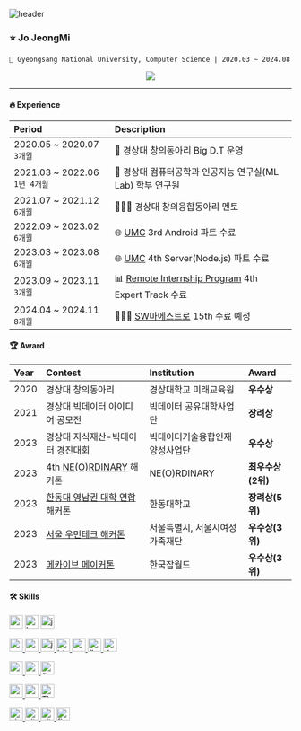 ![header](https://capsule-render.vercel.app/api?type=waving&color=16de46&height=180&section=header&text=🍀%20Android%20Developer&fontSize=40&fontColor=ffffff&animation=fadeIn&fontAlignY=36)

### ⭐ Jo JeongMi
```
🏫 Gyeongsang National University, Computer Science | 2020.03 ~ 2024.08
```

<!-- > [!note]
> - Android 개발 외에도 기획자, 디자이너, 백엔드 개발자 등 다양한 포지션을 직접 경험해보며 각 직군과 소통하는 역량을 길렀습니다.
> - 사용자 경험에 집중하여 설계 및 구현하는 데에 욕심이 많아 요구사항 파악, 일정 관리, 업무 분담 등의 역할을 자주 맡아왔습니다.
> - 부족한 부분은 실제로 부딪혀보며 능력을 기르려고 합니다. 리더십을 기르기 위해 동아리, 프로젝트 리더를 맡았고, 협업 능력을 기르기 위해 공모전, 해커톤 등 많은 프로젝트에 참여했습니다. -->

<div align=center>
 <a href="https://hits.seeyoufarm.com"><img src="https://hits.seeyoufarm.com/api/count/incr/badge.svg?url=https%3A%2F%2Fgithub.com%2Fjung0115&count_bg=%233DDC84&title_bg=%238DA497&icon=icloud.svg&icon_color=%23ECECEC&title=jmi&edge_flat=false"/></a>
 <!-- <a href="https://wakatime.com/@e4fae065-b841-4d46-aa62-c4596ce276b8"><img src="https://wakatime.com/badge/user/e4fae065-b841-4d46-aa62-c4596ce276b8.svg" alt="Total time coded since May 4 2023" /></a> -->
</div>

---

#### 🔥 Experience
| Period | Description |
| :------------ | :------------ |
| 2020.05 ~ 2020.07 `3개월` | 📝 경상대 창의동아리 Big D.T 운영 |
| 2021.03 ~ 2022.06 `1년 4개월` | 🥼 경상대 컴퓨터공학과 인공지능 연구실(ML Lab) 학부 연구원 |
| 2021.07 ~ 2021.12 `6개월` | 👩🏻‍🏫 경상대 창의융합동아리 멘토 |
| 2022.09 ~ 2023.02 `6개월` | 🌐 [UMC](https://www.instagram.com/uni_makeus_challenge/) 3rd Android 파트 수료 |
| 2023.03 ~ 2023.08 `6개월` | 🌐 [UMC](https://www.instagram.com/uni_makeus_challenge/) 4th Server(Node.js) 파트 수료 |
| 2023.09 ~ 2023.11 `3개월` | 📊 [Remote Internship Program](https://drive.google.com/file/d/1m_KkLkfCKVomXTnvAhFiHLKjgv6UhJdf/view?usp=sharing) 4th Expert Track 수료 |
| 2024.04 ~ 2024.11 `8개월` | 👩🏻‍💻 [SW마에스트로](https://www.swmaestro.org/sw/main/main.do) 15th 수료 예정 |

#### 🏆 Award
| Year | Contest | Institution | Award |
| :------------ | :------------ | :------------ | :------------ |
| 2020 | 경상대 창의동아리 | 경상대학교 미래교육원 | **우수상** |
| 2021 | 경상대 빅데이터 아이디어 공모전 | 빅데이터 공유대학사업단 | **장려상** |
| 2023 | 경상대 지식재산-빅데이터 경진대회 | 빅데이터기술융합인재양성사업단 | **우수상** |
| 2023 | 4th [NE(O)RDINARY](https://demoday.neordinary.co.kr/) 해커톤 | NE(O)RDINARY | **최우수상(2위)** |
| 2023 | [한동대 영남권 대학 연합 해커톤](https://github.com/DREAMLANDTHON) | 한동대학교 | **장려상(5위)** |
| 2023 | [서울 우먼테크 해커톤](http://www.sw-hackathon.com/) | 서울특별시, 서울시여성가족재단 | **우수상(3위)** |
| 2023 | [메카이브 메이커톤](https://www.koreajobworld.or.kr/boardView.do?bid=1&mid=42&idx=46484&rnum=271&pageNo=&pageType=&site=10&portalMenuNo=39&searchField=0&searchString=) | 한국잡월드 | **우수상(3위)** |

#### 🛠️ Skills
<div align="left">
 
<a href="https://developer.android.com" target="_blank" style="text-decoration: none;" rel="noreferrer"> <img src="http://img.shields.io/badge/-Android_Studio-3DDC84?style=for-the-badge&logo=Android%20Studio&logoColor=white" alt="android" height="24"/> </a> <!-- 안드로이드 -->
<a href="https://kotlinlang.org" target="_blank"  style="text-decoration: none;" rel="noreferrer"> <img src="http://img.shields.io/badge/-Kotlin-7f52ff?style=for-the-badge&logo=Kotlin&logoColor=white" alt="kotlin" height="24"/> </a> <!-- Kotlin -->
<a href="https://www.java.com" target="_blank" style="text-decoration: none;" rel="noreferrer"> <img src="https://img.shields.io/badge/java-007396?style=for-the-badge&logo=java&logoColor=white" alt="java" height="24"/> </a> <!-- Java -->

<a href="https://reactjs.org/" target="_blank" rel="noreferrer"> <img src="https://img.shields.io/badge/react-61DAFB?style=for-the-badge&logo=react&logoColor=black" alt="react" height="24"/> </a> <!--React -->
<a href="https://reactnative.dev/" target="_blank" rel="noreferrer"> <img src="https://img.shields.io/badge/react_native-282C34?style=for-the-badge&logo=react&logoColor=#61DAFB" alt="reactnative" height="24"/> </a> <!-- ReactNative -->
<a href="https://developer.mozilla.org/en-US/docs/Web/JavaScript" target="_blank" rel="noreferrer"> <img src="http://img.shields.io/badge/-Javascript-f7e018?style=for-the-badge&logo=javascript&logoColor=black" alt="javascript" height="24"/> </a> <!-- JavaScript -->
<a href="https://www.w3.org/html/" target="_blank" rel="noreferrer"> <img src="http://img.shields.io/badge/-HTML5-f06529?style=for-the-badge&logo=HTML5&logoColor=white" alt="html5" height="24"/> </a> <!-- HTML -->
<a href="https://www.w3schools.com/css/" target="_blank" rel="noreferrer"> <img src="http://img.shields.io/badge/-CSS3-1572b6?style=for-the-badge&logo=CSS3" alt="css3" height="24"/> </a> <!-- CSS -->
<a href="https://flutter.dev" target="_blank" rel="noreferrer"> <img src="https://img.shields.io/badge/flutter-02569B?style=for-the-badge&logo=flutter&logoColor=white" alt="flutter" height="24"/> </a> <!-- Flutter -->
<a href="https://dart.dev" target="_blank" rel="noreferrer"> <img src="https://img.shields.io/badge/dart-0175C2?style=for-the-badge&logo=dart&logoColor=white" alt="dart" height="24"/> </a> <!-- Dart -->

<a href="https://nodejs.org" target="_blank" rel="noreferrer"> <img src="http://img.shields.io/badge/-Node.js-333?style=for-the-badge&logo=Node.js" alt="nodejs" height="24"/> </a> <!-- Node.js -->
<a href="https://www.mysql.com/" target="_blank" rel="noreferrer"> <img src="https://img.shields.io/badge/MySQL-4479A1?style=for-the-badge&logo=MySQL&logoColor=white" alt="mysql" height="24"/> </a> <!-- MySQL -->
<a href="https://firebase.google.com/" target="_blank" rel="noreferrer"> <img src="http://img.shields.io/badge/-Firebase-2C384A?style=for-the-badge&logo=firebase" alt="firebase" height="24"/> </a> <!-- Firebase -->

<a href="https://www.python.org" target="_blank" rel="noreferrer"> <img src="http://img.shields.io/badge/-Python-3776ab?style=for-the-badge&logo=Python&logoColor=white" alt="python" height="24"/> </a> <!-- Python -->
<a href="https://www.cprogramming.com/" target="_blank" rel="noreferrer"> <img src="http://img.shields.io/badge/c-A8B9CC?style=for-the-badge&logo=c&logoColor=black" alt="c" height="24"/> </a> <!-- C언어 -->
<a href="https://threejs.org/" target="_blank" rel="noreferrer"> <img src="http://img.shields.io/badge/-Three.js-000000?style=for-the-badge&logo=threedotjs" alt="Three.js" height="24"/> </a> <!-- Three.js -->

<a href="https://code.visualstudio.com/" target="_blank" rel="noreferrer"> <img src="http://img.shields.io/badge/visual_studio_code-007ACC?style=for-the-badge&logo=visualstudiocode&logoColor=white" alt="visualstudiocode" height="24"/> </a> <!-- VS code -->
<a href="https://git-scm.com/" target="_blank" rel="noreferrer"> <img src="http://img.shields.io/badge/-Git-f05032?style=for-the-badge&logo=Git&logoColor=white" alt="git" height="24"/> </a> <!-- Git -->
<a href="https://github.com/" target="_blank" rel="noreferrer"> <img src="http://img.shields.io/badge/-Github-181717?style=for-the-badge&logo=Github&logoColor=white" alt="github" height="24"/> </a> <!-- Github -->
<a href="https://www.figma.com/" target="_blank" rel="noreferrer"> <img src="http://img.shields.io/badge/figma-F24E1E?style=for-the-badge&logo=figma&logoColor=white" alt="figma" height="24"/> </a> <!-- Figma -->

</div>

<!-- ---
<div align=center>
 <a href="https://github.com/jung0115/jung0115/blob/main/project/README.md">
  <img height="44px" src="https://github.com/user-attachments/assets/efd94023-a734-48c6-8811-ed7278869d9f"/>
 </a>
</div> -->

<!--https://simpleicons.org/-->
